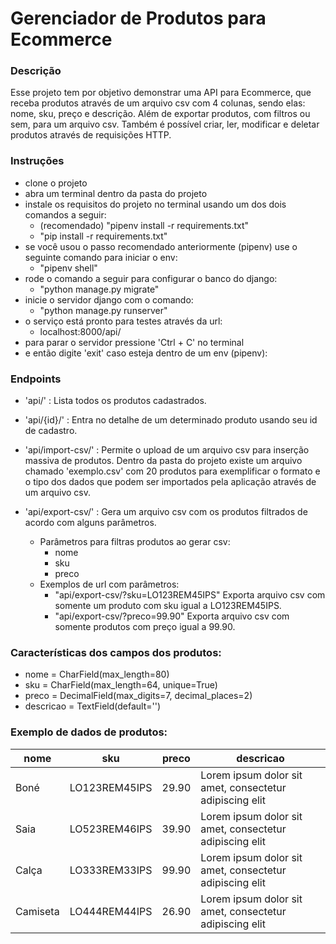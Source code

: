 # Gerenciador de Produtos para Ecommerce

### Descrição

Esse projeto tem por objetivo demonstrar uma API para Ecommerce, que receba produtos através de um 
arquivo csv com 4 colunas, sendo elas: nome, sku, preço e descrição. Além de exportar produtos, com 
filtros ou sem, para um arquivo csv.
Também é possível criar, ler, modificar e deletar produtos através de requisições HTTP.


### Instruções

- clone o projeto
- abra um terminal dentro da pasta do projeto
- instale os requisitos do projeto no terminal usando um dos dois comandos a seguir: 
    - (recomendado) "pipenv install -r requirements.txt"
    - "pip install -r requirements.txt"
- se você usou o passo recomendado anteriormente (pipenv) use o seguinte comando para iniciar o env:
    - "pipenv shell"
- rode o comando a seguir para configurar o banco do django:
    - "python manage.py migrate"
- inicie o servidor django com o comando:
    - "python manage.py runserver"
- o serviço está pronto para testes através da url:
    - localhost:8000/api/
- para parar o servidor pressione 'Ctrl + C' no terminal
- e então digite 'exit' caso esteja dentro de um env (pipenv):


### Endpoints

- 'api/'            : Lista todos os produtos cadastrados.

- 'api/{id}/'       : Entra no detalhe de um determinado produto usando seu id de cadastro.

- 'api/import-csv/' : Permite o upload de um arquivo csv para inserção massiva de produtos.
    Dentro da pasta do projeto existe um arquivo chamado 'exemplo.csv' com 20 produtos para 
    exemplificar o formato e o tipo dos dados que podem ser importados pela aplicação através de 
    um arquivo csv.

- 'api/export-csv/' : Gera um arquivo csv com os produtos filtrados de acordo com alguns parâmetros.
    - Parâmetros para filtras produtos ao gerar csv:
        - nome
        - sku
        - preco
    - Exemplos de url com parâmetros:
        - "api/export-csv/?sku=LO123REM45IPS"
            Exporta arquivo csv com somente um produto com sku igual a LO123REM45IPS.
        - "api/export-csv/?preco=99.90"
            Exporta arquivo csv com somente produtos com preço igual a 99.90.


### Características dos campos dos produtos:
- nome = CharField(max_length=80)
- sku = CharField(max_length=64, unique=True)
- preco = DecimalField(max_digits=7, decimal_places=2)
- descricao = TextField(default='')


### Exemplo de dados de produtos:

|    nome    |      sku      |    preco    |    descricao                                          |
|------------|---------------|-------------|-------------------------------------------------------|
| Boné       | LO123REM45IPS |    29.90    |Lorem ipsum dolor sit amet, consectetur adipiscing elit|    
| Saia       | LO523REM46IPS |    39.90    |Lorem ipsum dolor sit amet, consectetur adipiscing elit|    
| Calça      | LO333REM33IPS |    99.90    |Lorem ipsum dolor sit amet, consectetur adipiscing elit|    
| Camiseta   | LO444REM44IPS |    26.90    |Lorem ipsum dolor sit amet, consectetur adipiscing elit|    
